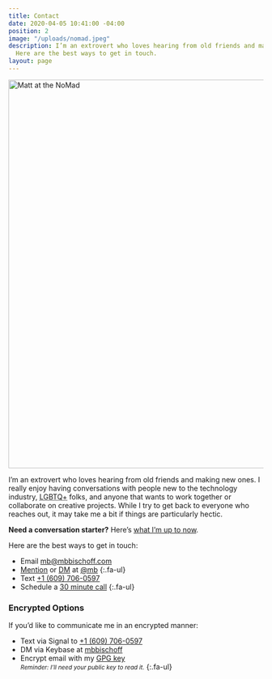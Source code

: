 ```yaml
---
title: Contact
date: 2020-04-05 10:41:00 -04:00
position: 2
image: "/uploads/nomad.jpeg"
description: I’m an extrovert who loves hearing from old friends and making new ones.
  Here are the best ways to get in touch.
layout: page
---
```


<img src="/uploads/nomad.jpeg" alt="Matt at the NoMad" width="1024" height="768">

I’m an extrovert who loves hearing from old friends and making new ones. I really enjoy having conversations with people new to the technology industry, <abbr title="Lesbian, Gay, Bisexual, Transgender, Queer, Questioning and More">LGBTQ+</abbr> folks, and anyone that wants to work together or collaborate on creative projects. While I try to get back to everyone who reaches out, it may take me a bit if things are particularly hectic.

**Need a conversation starter?** Here’s [what I’m up to now](/now/).

Here are the best ways to get in touch:


* <span class="fa-li"><i class="fa-solid fa-sm fa-envelope"></i></span> Email <a href="sms:+16097060597">[mb@mbbischoff.com](mailto:mb@mbbischoff.com?subject=👋)</a>
* <span class="fa-li"><i class="fa-brands fa-sm fa-square-x-twitter"></i></span> [Mention](https://twitter.com/intent/tweet?screen_name=mb) or [DM](https://twitter.com/messages/compose?recipient_id=5107) at [@mb](https://twitter.com/mb)
{:.fa-ul}
* <span class="fa-li"><i class="fa-solid fa-sm fa-comments"></i></span> Text <a href="sms:+16097060597">+1 (609) 706-0597</a>
* <span class="fa-li"><i class="fa-solid fa-sm fa-calendar-plus"></i></span> Schedule a [30 minute call](https://calendly.com/matthewbischoff/30-minute-call)
{:.fa-ul}


### Encrypted Options <i class="fa-regular fa-sm fa-key"></i>

If you’d like to communicate me in an encrypted manner:

* <span class="fa-li"><i class="fa-brands fa-sm fa-signal-messenger"></i></span> Text via Signal to [+1 (609) 706-0597](sgnl://text:+16097060597)
* <span class="fa-li"><i class="fa-brands fa-sm fa-keybase"></i></span>DM via Keybase at [mbbischoff](https://keybase.io/mbbischoff)
* <span class="fa-li"><i class="fa-solid fa-sm fa-lock"></i></span>Encrypt email with my [GPG key](/mb.gpg)
<br><small>*Reminder: I’ll need your public key to read it.*</small>
{:.fa-ul}
